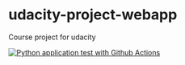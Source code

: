 # udacity-project-webapp
Course project for udacity

[![Python application test with Github Actions](https://github.com/VinayaMSh/udacity-project-webapp/actions/workflows/python-app.yml/badge.svg)](https://github.com/VinayaMSh/udacity-project-webapp/actions/workflows/python-app.yml)
